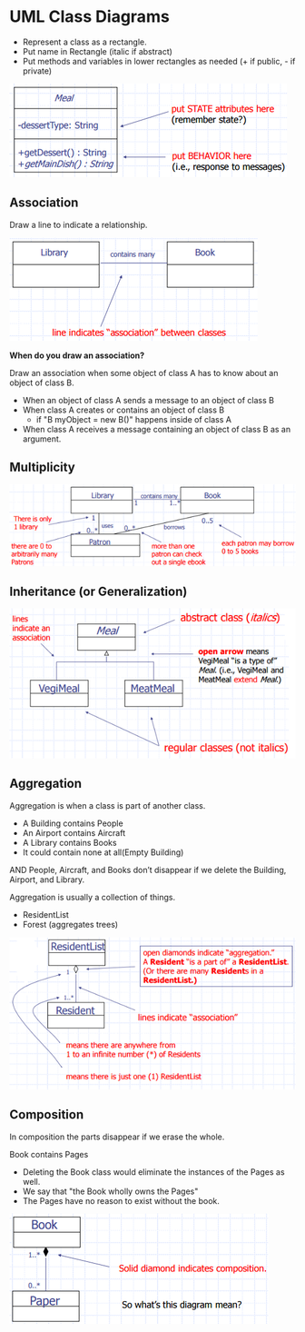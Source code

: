 # UML Class Diagrams #

+	Represent a class as a rectangle.
+	Put name in Rectangle (italic if abstract)
+	Put methods and variables in lower rectangles as needed (+ if public, - if private)


![alt text](./Images/UMLClassDiagrams.PNG "UML Class Disgram")

## Association ##

Draw a line to indicate a relationship.

![alt text](./Images/Association.PNG "Association")

**When do you draw an association?**

Draw an association when some object of class A has to know about an object of class B.
+	When an object of class A sends a message to an object of class B
+	When class A creates or contains an object of class B
	+	if "B myObject = new B()" happens inside of class A
+	When class A receives a message containing an object of class B as an argument.

## Multiplicity ##

![alt text](./Images/Multiplicity.PNG "Multiplicity")

## Inheritance (or Generalization) ##

![alt text](./Images/Inheritance.png "Inheritance")

## Aggregation ##

Aggregation is when a class is part of another class.
+	A Building contains People
+	An Airport contains Aircraft
+	A Library contains Books
+	It could contain none at all(Empty Building)

AND People, Aircraft, and Books don’t disappear if we delete the Building, Airport, and Library.

Aggregation is usually a collection of things.
+	ResidentList
+	Forest (aggregates trees)

![alt text](./Images/Aggregation.png "Aggregation")


## Composition ##

In composition the parts disappear if we erase the whole.

Book contains Pages
+	Deleting the Book class would eliminate the instances of the Pages as well.
+	We say that "the Book wholly owns the Pages"
+	The Pages have no reason to exist without the book.

![alt text](./Images/Composition.PNG "Composition")

